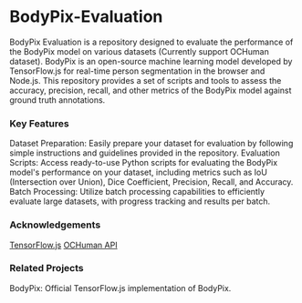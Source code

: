 # BodyPix-Evaluation

BodyPix Evaluation is a repository designed to evaluate the performance of the BodyPix model on various datasets (Currently support OCHuman dataset). BodyPix is an open-source machine learning model developed by TensorFlow.js for real-time person segmentation in the browser and Node.js. This repository provides a set of scripts and tools to assess the accuracy, precision, recall, and other metrics of the BodyPix model against ground truth annotations.

### Key Features
Dataset Preparation: Easily prepare your dataset for evaluation by following simple instructions and guidelines provided in the repository.
Evaluation Scripts: Access ready-to-use Python scripts for evaluating the BodyPix model's performance on your dataset, including metrics such as IoU (Intersection over Union), Dice Coefficient, Precision, Recall, and Accuracy.
Batch Processing: Utilize batch processing capabilities to efficiently evaluate large datasets, with progress tracking and results per batch.

### Acknowledgements
[TensorFlow.js](https://github.com/de-code/python-tf-bodypix)
[OCHuman API](https://github.com/liruilong940607/OCHumanApi)

### Related Projects
BodyPix: Official TensorFlow.js implementation of BodyPix.
